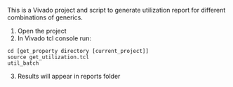 This is a Vivado project and script to generate utilization report for different combinations of generics.

1. Open the project
2. In Vivado tcl console run:
```
cd [get_property directory [current_project]]
source get_utilization.tcl
util_batch
``` 
3. Results will appear in reports folder
